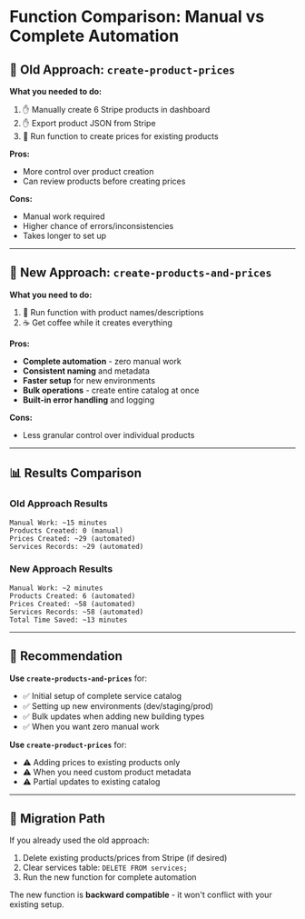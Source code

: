# Function Comparison: Manual vs Complete Automation

## 🔄 Old Approach: `create-product-prices`

**What you needed to do:**
1. ✋ Manually create 6 Stripe products in dashboard
2. ✋ Export product JSON from Stripe
3. 🤖 Run function to create prices for existing products

**Pros:**
- More control over product creation
- Can review products before creating prices

**Cons:**
- Manual work required
- Higher chance of errors/inconsistencies
- Takes longer to set up

---

## 🚀 New Approach: `create-products-and-prices`

**What you need to do:**
1. 🤖 Run function with product names/descriptions
2. ☕ Get coffee while it creates everything

**Pros:**
- **Complete automation** - zero manual work
- **Consistent naming** and metadata
- **Faster setup** for new environments
- **Bulk operations** - create entire catalog at once
- **Built-in error handling** and logging

**Cons:**
- Less granular control over individual products

---

## 📊 Results Comparison

### Old Approach Results
```
Manual Work: ~15 minutes
Products Created: 0 (manual)
Prices Created: ~29 (automated)
Services Records: ~29 (automated)
```

### New Approach Results  
```
Manual Work: ~2 minutes
Products Created: 6 (automated)
Prices Created: ~58 (automated)  
Services Records: ~58 (automated)
Total Time Saved: ~13 minutes
```

---

## 🎯 Recommendation

**Use `create-products-and-prices`** for:
- ✅ Initial setup of complete service catalog
- ✅ Setting up new environments (dev/staging/prod)
- ✅ Bulk updates when adding new building types
- ✅ When you want zero manual work

**Use `create-product-prices`** for:
- ⚠️ Adding prices to existing products only
- ⚠️ When you need custom product metadata
- ⚠️ Partial updates to existing catalog

---

## 🔄 Migration Path

If you already used the old approach:
1. Delete existing products/prices from Stripe (if desired)
2. Clear services table: `DELETE FROM services;`
3. Run the new function for complete automation

The new function is **backward compatible** - it won't conflict with your existing setup.